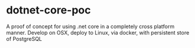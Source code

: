 # dotnet-core-poc
A proof of concept for using .net core in a completely cross platform manner. Develop on OSX, deploy to Linux, via docker, with persistent store of PostgreSQL
